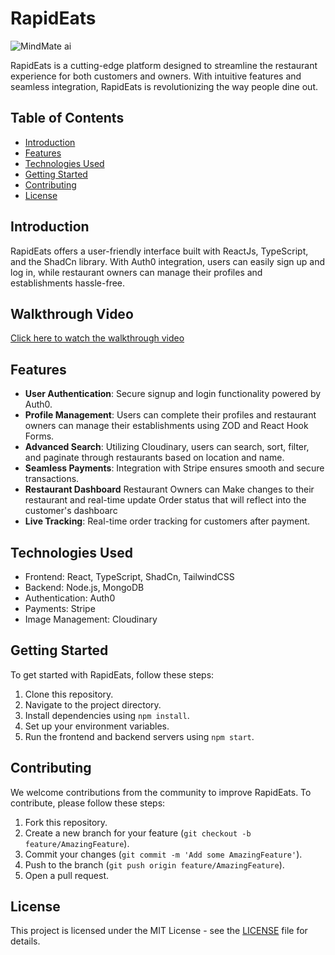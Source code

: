 # RapidEats
![MindMate ai](https://github.com/AdityaSharma2003/MindMate.ai/assets/98648638/d3acb882-fa20-4649-aaeb-8234779bf332)

RapidEats is a cutting-edge platform designed to streamline the restaurant experience for both customers and owners. With intuitive features and seamless integration, RapidEats is revolutionizing the way people dine out.

## Table of Contents

- [Introduction](#introduction)
- [Features](#features)
- [Technologies Used](#technologies-used)
- [Getting Started](#getting-started)
- [Contributing](#contributing)
- [License](#license)

## Introduction

RapidEats offers a user-friendly interface built with ReactJs, TypeScript, and the ShadCn library. With Auth0 integration, users can easily sign up and log in, while restaurant owners can manage their profiles and establishments hassle-free.

## Walkthrough Video

[Click here to watch the walkthrough video](https://drive.google.com/file/d/1xaWgEyKjTEXeEjjH0pDv2IBGsf79QB-u/view?usp=sharing)


## Features

- **User Authentication**: Secure signup and login functionality powered by Auth0.
- **Profile Management**: Users can complete their profiles and restaurant owners can manage their establishments using ZOD and React Hook Forms.
- **Advanced Search**: Utilizing Cloudinary, users can search, sort, filter, and paginate through restaurants based on location and name.
- **Seamless Payments**: Integration with Stripe ensures smooth and secure transactions.
- **Restaurant Dashboard** Restaurant Owners can Make changes to their restaurant and real-time update Order status that will reflect into the customer's dashboarc
- **Live Tracking**: Real-time order tracking for customers after payment.

## Technologies Used

- Frontend: React, TypeScript, ShadCn, TailwindCSS
- Backend: Node.js, MongoDB
- Authentication: Auth0
- Payments: Stripe
- Image Management: Cloudinary

## Getting Started

To get started with RapidEats, follow these steps:

1. Clone this repository.
2. Navigate to the project directory.
3. Install dependencies using `npm install`.
4. Set up your environment variables.
5. Run the frontend and backend servers using `npm start`.

## Contributing

We welcome contributions from the community to improve RapidEats. To contribute, please follow these steps:

1. Fork this repository.
2. Create a new branch for your feature (`git checkout -b feature/AmazingFeature`).
3. Commit your changes (`git commit -m 'Add some AmazingFeature'`).
4. Push to the branch (`git push origin feature/AmazingFeature`).
5. Open a pull request.

## License

This project is licensed under the MIT License - see the [LICENSE](LICENSE) file for details.
